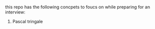this repo has the following concpets to foucs on while preparing for an interview:
1. Pascal tringale

